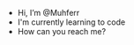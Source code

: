-  Hi, I’m @Muhferr
-  I'm currently learning to code
-  How can you reach me?

<!---
Muhferr/Muhferr is a ✨ special ✨ repository because its `README.md` (this file) appears on your GitHub profile.
You can click the Preview link to take a look at your changes.
--->
